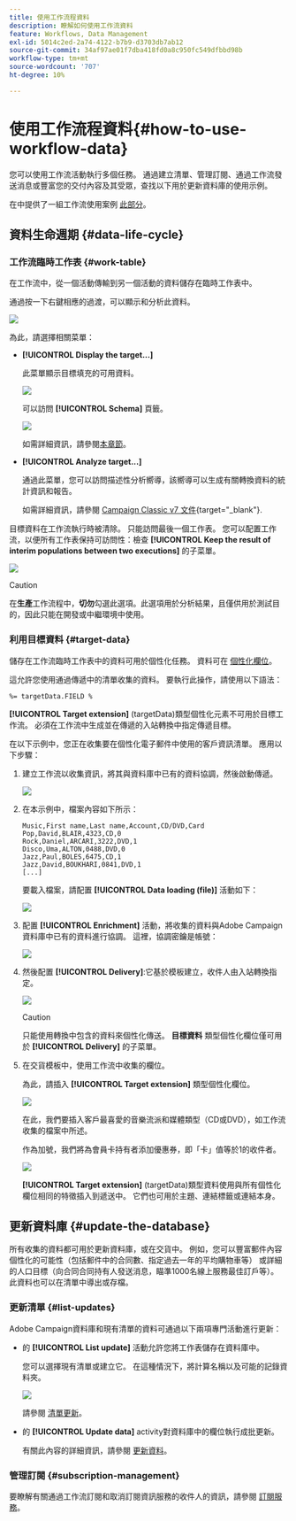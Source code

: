 ```yaml
---
title: 使用工作流程資料
description: 瞭解如何使用工作流資料
feature: Workflows, Data Management
exl-id: 5014c2ed-2a74-4122-b7b9-d3703db7ab12
source-git-commit: 34af97ae01f7dba418fd0a8c950fc549dfbbd98b
workflow-type: tm+mt
source-wordcount: '707'
ht-degree: 10%

---
```


# 使用工作流程資料{#how-to-use-workflow-data}

您可以使用工作流活動執行多個任務。 通過建立清單、管理訂閱、通過工作流發送消息或豐富您的交付內容及其受眾，查找以下用於更新資料庫的使用示例。

在中提供了一組工作流使用案例 [此部分](workflow-use-cases.md)。

## 資料生命週期 {#data-life-cycle}

### 工作流臨時工作表 {#work-table}

在工作流中，從一個活動傳輸到另一個活動的資料儲存在臨時工作表中。

通過按一下右鍵相應的過渡，可以顯示和分析此資料。

![](assets/wf-right-click-analyze.png)

為此，請選擇相關菜單：

* **[!UICONTROL Display the target...]**

   此菜單顯示目標填充的可用資料。

   ![](assets/wf-right-click-display.png)

   可以訪問 **[!UICONTROL Schema]** 頁籤。

   ![](assets/wf-right-click-schema.png)

   如需詳細資訊，請參閱[本章節](monitor-workflow-execution.md#worktables-and-workflow-schema)。

* **[!UICONTROL Analyze target...]**

   通過此菜單，您可以訪問描述性分析嚮導，該嚮導可以生成有關轉換資料的統計資訊和報告。

   如需詳細資訊，請參閱 [Campaign Classic v7 文件](https://experienceleague.adobe.com/docs/campaign-classic/using/reporting/analyzing-populations/about-descriptive-analysis.html){target="_blank"}.

目標資料在工作流執行時被清除。 只能訪問最後一個工作表。 您可以配置工作流，以便所有工作表保持可訪問性：檢查 **[!UICONTROL Keep the result of interim populations between two executions]** 的子菜單。

![](assets/wf-purge-data-option.png)

>[!CAUTION]
>
>在&#x200B;**生產**&#x200B;工作流程中，**切勿**&#x200B;勾選此選項。此選項用於分析結果，且僅供用於測試目的，因此只能在開發或中繼環境中使用。


### 利用目標資料 {#target-data}

儲存在工作流臨時工作表中的資料可用於個性化任務。 資料可在 [個性化欄位](../../v8/send/personalization-fields.md)。

這允許您使用通過傳遞中的清單收集的資料。 要執行此操作，請使用以下語法：

```
%= targetData.FIELD %
```

**[!UICONTROL Target extension]** (targetData)類型個性化元素不可用於目標工作流。 必須在工作流中生成並在傳遞的入站轉換中指定傳遞目標。

在以下示例中，您正在收集要在個性化電子郵件中使用的客戶資訊清單。 應用以下步驟：

1. 建立工作流以收集資訊，將其與資料庫中已有的資料協調，然後啟動傳遞。

   ![](assets/wf-targetdata-sample-1.png)

1. 在本示例中，檔案內容如下所示：

   ```
   Music,First name,Last name,Account,CD/DVD,Card
   Pop,David,BLAIR,4323,CD,0
   Rock,Daniel,ARCARI,3222,DVD,1
   Disco,Uma,ALTON,0488,DVD,0
   Jazz,Paul,BOLES,6475,CD,1
   Jazz,David,BOUKHARI,0841,DVD,1
   [...]
   ```

   要載入檔案，請配置 **[!UICONTROL Data loading (file)]** 活動如下：

   ![](assets/wf-targetdata-sample-2.png)

1. 配置 **[!UICONTROL Enrichment]** 活動，將收集的資料與Adobe Campaign資料庫中已有的資料進行協調。 這裡，協調密鑰是帳號：

   ![](assets/wf-targetdata-sample-3.png)

1. 然後配置 **[!UICONTROL Delivery]**:它基於模板建立，收件人由入站轉換指定。

   ![](assets/wf-targetdata-sample-4.png)

   >[!CAUTION]
   >
   >只能使用轉換中包含的資料來個性化傳送。 **目標資料** 類型個性化欄位僅可用於 **[!UICONTROL Delivery]** 的子菜單。

1. 在交貨模板中，使用工作流中收集的欄位。

   為此，請插入 **[!UICONTROL Target extension]** 類型個性化欄位。

   ![](assets/wf-targetdata-sample-5.png)

   在此，我們要插入客戶最喜愛的音樂流派和媒體類型（CD或DVD），如工作流收集的檔案中所述。

   作為加號，我們將為會員卡持有者添加優惠券，即「卡」值等於1的收件者。

   ![](assets/wf-targetdata-sample-6.png)

   **[!UICONTROL Target extension]** (targetData)類型資料使用與所有個性化欄位相同的特徵插入到遞送中。 它們也可用於主題、連結標籤或連結本身。


## 更新資料庫 {#update-the-database}

所有收集的資料都可用於更新資料庫，或在交貨中。 例如，您可以豐富郵件內容個性化的可能性（包括郵件中的合同數、指定過去一年的平均購物車等） 或詳細的人口目標（向合同合同持有人發送消息，瞄準1000名線上服務最佳訂戶等）。 此資料也可以在清單中導出或存檔。

### 更新清單  {#list-updates}

Adobe Campaign資料庫和現有清單的資料可通過以下兩項專門活動進行更新：

* 的 **[!UICONTROL List update]** 活動允許您將工作表儲存在資料庫中。

   您可以選擇現有清單或建立它。 在這種情況下，將計算名稱以及可能的記錄資料夾。

   ![](assets/s_user_create_list.png)

   請參閱 [清單更新](list-update.md)。

* 的 **[!UICONTROL Update data]** activity對資料庫中的欄位執行成批更新。

   有關此內容的詳細資訊，請參閱 [更新資料](update-data.md)。

### 管理訂閱 {#subscription-management}

要瞭解有關通過工作流訂閱和取消訂閱資訊服務的收件人的資訊，請參閱 [訂閱服務](subscription-services.md)。
